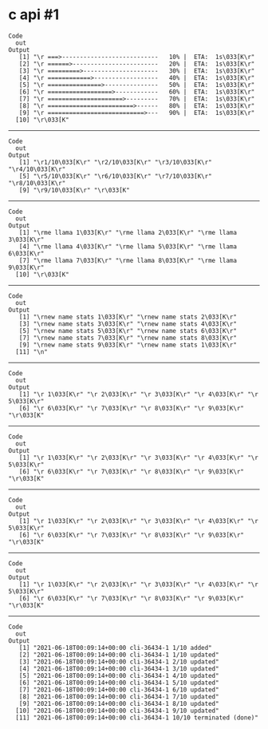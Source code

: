 # c api #1

    Code
      out
    Output
       [1] "\r ===>---------------------------   10% |  ETA:  1s\033[K\r"
       [2] "\r ======>------------------------   20% |  ETA:  1s\033[K\r"
       [3] "\r =========>---------------------   30% |  ETA:  1s\033[K\r"
       [4] "\r ============>------------------   40% |  ETA:  1s\033[K\r"
       [5] "\r ===============>---------------   50% |  ETA:  1s\033[K\r"
       [6] "\r ==================>------------   60% |  ETA:  1s\033[K\r"
       [7] "\r =====================>---------   70% |  ETA:  1s\033[K\r"
       [8] "\r ========================>------   80% |  ETA:  1s\033[K\r"
       [9] "\r ===========================>---   90% |  ETA:  1s\033[K\r"
      [10] "\r\033[K"                                                    

---

    Code
      out
    Output
       [1] "\r1/10\033[K\r" "\r2/10\033[K\r" "\r3/10\033[K\r" "\r4/10\033[K\r"
       [5] "\r5/10\033[K\r" "\r6/10\033[K\r" "\r7/10\033[K\r" "\r8/10\033[K\r"
       [9] "\r9/10\033[K\r" "\r\033[K"      

---

    Code
      out
    Output
       [1] "\rme llama 1\033[K\r" "\rme llama 2\033[K\r" "\rme llama 3\033[K\r"
       [4] "\rme llama 4\033[K\r" "\rme llama 5\033[K\r" "\rme llama 6\033[K\r"
       [7] "\rme llama 7\033[K\r" "\rme llama 8\033[K\r" "\rme llama 9\033[K\r"
      [10] "\r\033[K"            

---

    Code
      out
    Output
       [1] "\rnew name stats 1\033[K\r" "\rnew name stats 2\033[K\r"
       [3] "\rnew name stats 3\033[K\r" "\rnew name stats 4\033[K\r"
       [5] "\rnew name stats 5\033[K\r" "\rnew name stats 6\033[K\r"
       [7] "\rnew name stats 7\033[K\r" "\rnew name stats 8\033[K\r"
       [9] "\rnew name stats 9\033[K\r" "\rnew name stats 1\033[K\r"
      [11] "\n"                        

---

    Code
      out
    Output
       [1] "\r 1\033[K\r" "\r 2\033[K\r" "\r 3\033[K\r" "\r 4\033[K\r" "\r 5\033[K\r"
       [6] "\r 6\033[K\r" "\r 7\033[K\r" "\r 8\033[K\r" "\r 9\033[K\r" "\r\033[K"    

---

    Code
      out
    Output
       [1] "\r 1\033[K\r" "\r 2\033[K\r" "\r 3\033[K\r" "\r 4\033[K\r" "\r 5\033[K\r"
       [6] "\r 6\033[K\r" "\r 7\033[K\r" "\r 8\033[K\r" "\r 9\033[K\r" "\r\033[K"    

---

    Code
      out
    Output
       [1] "\r 1\033[K\r" "\r 2\033[K\r" "\r 3\033[K\r" "\r 4\033[K\r" "\r 5\033[K\r"
       [6] "\r 6\033[K\r" "\r 7\033[K\r" "\r 8\033[K\r" "\r 9\033[K\r" "\r\033[K"    

---

    Code
      out
    Output
       [1] "\r 1\033[K\r" "\r 2\033[K\r" "\r 3\033[K\r" "\r 4\033[K\r" "\r 5\033[K\r"
       [6] "\r 6\033[K\r" "\r 7\033[K\r" "\r 8\033[K\r" "\r 9\033[K\r" "\r\033[K"    

---

    Code
      out
    Output
       [1] "2021-06-18T00:09:14+00:00 cli-36434-1 1/10 added"             
       [2] "2021-06-18T00:09:14+00:00 cli-36434-1 1/10 updated"           
       [3] "2021-06-18T00:09:14+00:00 cli-36434-1 2/10 updated"           
       [4] "2021-06-18T00:09:14+00:00 cli-36434-1 3/10 updated"           
       [5] "2021-06-18T00:09:14+00:00 cli-36434-1 4/10 updated"           
       [6] "2021-06-18T00:09:14+00:00 cli-36434-1 5/10 updated"           
       [7] "2021-06-18T00:09:14+00:00 cli-36434-1 6/10 updated"           
       [8] "2021-06-18T00:09:14+00:00 cli-36434-1 7/10 updated"           
       [9] "2021-06-18T00:09:14+00:00 cli-36434-1 8/10 updated"           
      [10] "2021-06-18T00:09:14+00:00 cli-36434-1 9/10 updated"           
      [11] "2021-06-18T00:09:14+00:00 cli-36434-1 10/10 terminated (done)"

